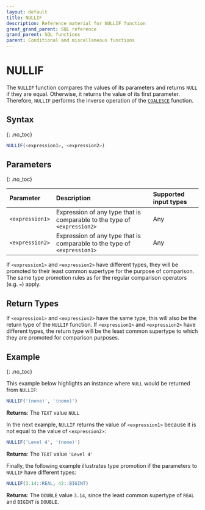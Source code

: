 ```yaml
---
layout: default
title: NULLIF
description: Reference material for NULLIF function
great_grand_parent: SQL reference
grand_parent: SQL functions
parent: Conditional and miscellaneous functions
---
```


# NULLIF

The `NULLIF` function compares the values of its parameters and returns `NULL` if they are equal. Otherwise, it returns the value of its first parameter. 
Therefore, `NULLIF` performs the inverse operation of the [`COALESCE`](./coalesce.md) function.

## Syntax
{: .no_toc}

```sql
NULLIF(<expression1>, <expression2>)
```

## Parameters 
{: .no_toc}

| Parameter | Description |Supported input types | 
| :-------- | :---------- |:---------|
| `<expression1>` | Expression of any type that is comparable to the type of `<expression2>` | Any | 
| `<expression2>` | Expression of any type that is comparable to the type of `<expression1>` | Any | 

If `<expression1>` and `<expression2>` have different types, they will be promoted to their least common supertype for the purpose of comparison. The same type promotion rules as for the regular comparison operators (e.g. `=`) apply.

## Return Types 

If `<expression1>` and `<expression2>` have the same type, this will also be the return type of the `NULLIF` function. 
If `<expression1>` and `<expression2>` have different types, the return type will be the least common supertype to which they are promoted for comparison purposes. 

## Example
{: .no_toc}

This example below highlights an instance where `NULL` would be returned from `NULLIF`: 

```sql
NULLIF('(none)', '(none)')
```

**Returns**: The `TEXT` value `NULL`

In the next example, `NULLIF` returns the value of `<expression1>` because it is not equal to the value of `<expression2>`: 

```sql
NULLIF('Level 4', '(none)')
```

**Returns**: The `TEXT` value `'Level 4'`

Finally, the following example illustrates type promotion if the parameters to `NULLIF` have different types:

```sql
NULLIF(3.14::REAL, 42::BIGINT)
```

**Returns**: The `DOUBLE` value `3.14`, since the least common supertype of `REAL` and `BIGINT` is `DOUBLE`.

